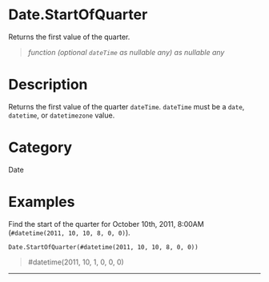 ﻿# Date.StartOfQuarter
Returns the first value of the quarter.
> _function (optional <code>dateTime</code> as nullable any) as nullable any_
# Description 
Returns the first value of the quarter <code>dateTime</code>.
      <code>dateTime</code> must be a <code>date</code>, <code>datetime</code>, or <code>datetimezone</code> value.
# Category 
Date
# Examples 
Find the start of the quarter for October 10th, 2011, 8:00AM (<code>#datetime(2011, 10, 10, 8, 0, 0)</code>).
```
Date.StartOfQuarter(#datetime(2011, 10, 10, 8, 0, 0))
```
> #datetime(2011, 10, 1, 0, 0, 0)
***
